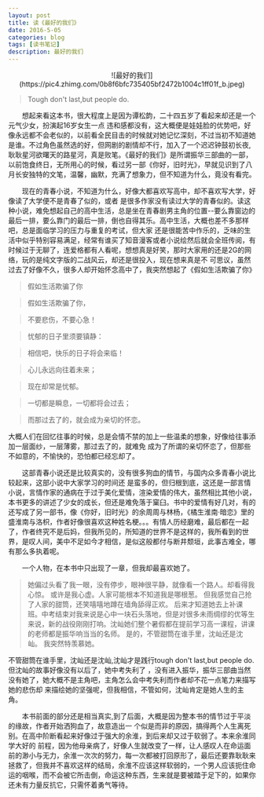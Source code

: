 ```yaml
---
layout: post
title: 读《最好的我们》
date: 2016-5-05
categories: blog
tags: [读书笔记]
description: 最好的我们
---
```


<center>![最好的我们](https://pic4.zhimg.com/0b8f6bfc735405bf2472b1004c1ff01f_b.jpeg)</center>

> Tough don't last,but people do.  


&emsp;&emsp;想起来看这本书，很大程度上是因为谭松韵，二十四五岁了看起来却还是一个元气少女，扮演起16岁女生一点
违和感都没有，这大概便是娃娃脸的优势吧，好像永远都不会老似的，以前看全民目击的时候就对她记忆深刻，不过当初不知道她是谁。不过角色虽然选的好，但网剧的剧情却不行，加入了一个迟迟钟鼓初长夜,耿耿星河欲曙天的路星河，真是败笔。《最好的我们》是所谓振华三部曲的一部，以前饱食终日，无所用心的时候，看过另一部《你好，旧时光》，早就见识到了八月长安独特的文笔，温馨，幽默，充满了想象力，但不知道为什么，竟没有看完。

&emsp;&emsp;现在的青春小说，不知道为什么，好像大都喜欢写高中，却不喜欢写大学，好像读了大学便不是青春了似的，或者
是很多作家没有读过大学的青春似的。读这种小说，难免想起自己的高中生活，总是坐在青春剧男主角的位置--要么靠窗边的
最后一排，要么靠门的最后一排，倒也自得其乐。高中生活，大概也差不多那样吧，总是面临学习的压力与重复的考试，但大家
还是很能苦中作乐的，乏味的生活中似乎特别容易满足，经常有谁买了知音漫客或者小说绘然后就会全班传阅，有时候过于无聊了，连爱格都有人看呢，想想真是好笑，那时大家用的还是2G的网络，玩的是纯文字版的二战风云，却还是很投入，现在想来真是不
可思议，虽然过去了好像不久，很多人却开始怀念高中了，我突然想起了《假如生活欺骗了你》

> 假如生活欺骗了你

> 假如生活欺骗了你，

> 不要悲伤，不要心急！

> 忧郁的日子里须要镇静：

> 相信吧，快乐的日子将会来临！

> 心儿永远向往着未来；

> 现在却常是忧郁。

>一切都是瞬息，一切都将会过去；

> 而那过去了的，就会成为亲切的怀恋。

大概人们在回忆往事的时候，总是会情不禁的加上一些温柔的想象，好像给往事添加一层面纱，一层薄雾，那过去了的，就难免
成为了所谓的亲切怀恋了，但那些不如意的，不愉快的，恐怕都已经忘却了。

&emsp;&emsp;这部青春小说还是比较真实的，没有很多狗血的情节，与国内众多青春小说比较起来，这部小说中大家学习的时间还
是蛮多的，但归根到底，这还是一部言情小说，言情作家的通病在于过于美化爱情，渲染爱情的伟大，虽然相比其他小说，本书更多的讲述了少女的成长，但还是难免落于窠臼。书中的爱情有好几对，有的还写成了另一部书，像《你好，旧时光》的余周周与林杨，《橘生淮南·暗恋》里的盛淮南与洛枳，作者好像很喜欢这种姓名梗。。。有情人历经磨难，最后都在一起了，作者终究不是后妈，但我所见的，所知道的世界不是这样的，我所看到的世界，是叹人间，美中不足如今才相信，是似这般都付与断井颓垣，此事古难全，哪有那么多执着呢。             

&emsp;&emsp;一个人物，在本书中只出现了一章，但我却最喜欢她了。   

>她偏过头看了我一眼，没有停步，眼神很平静，就像看一个路人。却看得我心惊。
或许是我心虚。人家可能根本不知道我是哪根葱。
但我感觉自己抢了人家的甜筒，还笑嘻嘻地蹲在墙角舔得正欢。
后来才知道她去上补课班。中考结束对我来说是心中一块石头落地，但是对很多未雨绸缪的优等生来说，新的战役刚刚打响。沈屾她们整个暑假都在提前学习高一课程，讲课的老师都是振华响当当的名师。
是的，不管甜筒在谁手里，沈屾还是沈屾。
我突然特羡慕她。

不管甜筒在谁手里，沈屾还是沈屾,沈屾才是践行tough don't last,but people do.但沈屾的故事好像没有以后了，她中考失利了
，没有进入振华，振华三部曲当然没有她了，她大概不是主角吧，主角怎么会中考失利而作者却不花一点笔力来描写她的悲伤却
来描绘她的坚强呢，但我相信，不管如何，沈屾肯定是她人生的主角。

&emsp;&emsp;本书前面的部分还是相当真实,到了后面，大概是因为整本书的情节过于平淡的缘故，作者开始洒狗血了，故意造出一
个似是而非的原因，搞得两个人生离死别。在高中阶断看起来好像过于强大的余淮，到后来却又过于软弱了。本来余淮同学大好的
前程，因为他母亲病了，好像人生就改变了一样，让人感叹人在命运面前的渺小与无力，余淮一次次的努力，每一次都被打回原形了，最后还要靠耿耿来拯救了，但我并不喜欢这样的结局，余淮不应该这样软弱的，一个男人应该扼住命运的咽喉，而不会被它所击倒，命运这种东西，生来就是要被踏于足下的，如果你还未有力量反抗它，只需怀着勇气等待。







		













